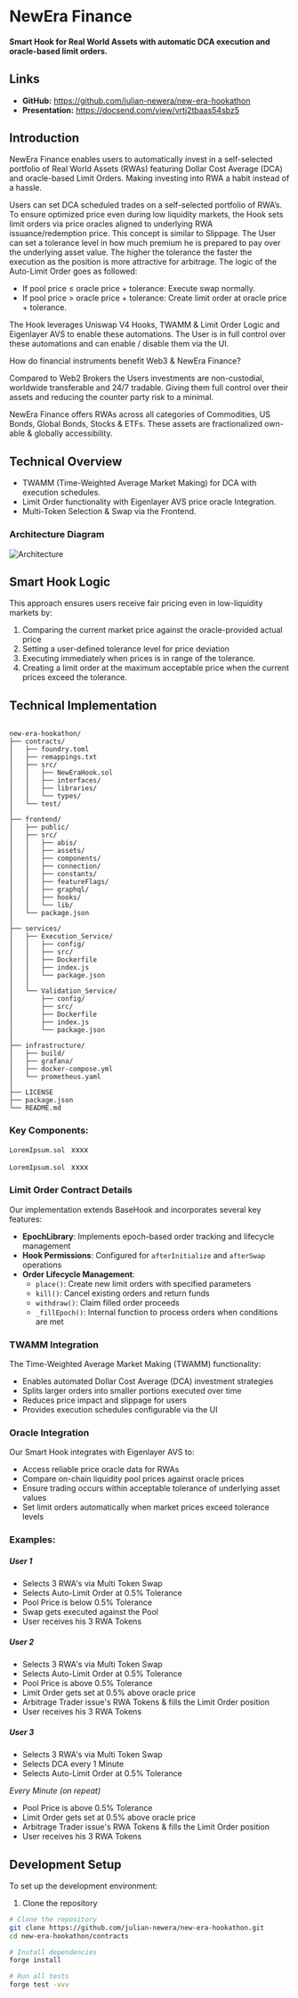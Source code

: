 # NewEra Finance

#### Smart Hook for Real World Assets with automatic DCA execution and oracle-based limit orders.

## Links

- **GitHub:** https://github.com/julian-newera/new-era-hookathon
- **Presentation:** https://docsend.com/view/vrtj2tbaas54sbz5

## Introduction

NewEra Finance enables users to automatically invest in a self-selected portfolio of Real World Assets (RWAs) featuring Dollar Cost Average (DCA) and oracle-based Limit Orders. Making investing into RWA a habit instead of a hassle.

Users can set DCA scheduled trades on a self-selected portfolio of RWA’s. To ensure optimized price even during low liquidity markets, the Hook sets limit orders via price oracles aligned to underlying RWA issuance/redemption price. This concept is similar to Slippage. The User can set a tolerance level in how much premium he is prepared to pay over the underlying asset value. The higher the tolerance the faster the execution as the position is more attractive for arbitrage. The logic of the Auto-Limit Order goes as followed:

- If pool price ≤ oracle price + tolerance: Execute swap normally.
- If pool price > oracle price + tolerance: Create limit order at oracle price + tolerance.

The Hook leverages Uniswap V4 Hooks, TWAMM & Limit Order Logic and Eigenlayer AVS to enable these automations. The User is in full control over these automations and can enable / disable them via the UI.

How do financial instruments benefit Web3 & NewEra Finance?

Compared to Web2 Brokers the Users investments are non-custodial, worldwide transferable and 24/7 tradable. Giving them full control over their assets and reducing the counter party risk to a minimal.

NewEra Finance offers RWAs across all categories of Commodities, US Bonds, Global Bonds, Stocks & ETFs. These assets are fractionalized own-able & globally accessibility.

## Technical Overview

- TWAMM (Time-Weighted Average Market Making) for DCA with execution schedules.
- Limit Order functionality with Eigenlayer AVS price oracle Integration.
- Multi-Token Selection & Swap via the Frontend.

### Architecture Diagram

![Architecture](Architecture-Diagram.png)

## Smart Hook Logic
This approach ensures users receive fair pricing even in low-liquidity markets by:
1. Comparing the current market price against the oracle-provided actual price
2. Setting a user-defined tolerance level for price deviation
3. Executing immediately when prices is in range of the tolerance.
4. Creating a limit order at the maximum acceptable price when the current prices exceed the tolerance.

## Technical Implementation
``` 

new-era-hookathon/
├── contracts/
│   ├── foundry.toml
│   ├── remappings.txt
│   ├── src/
│   │   ├── NewEraHook.sol
│   │   ├── interfaces/
│   │   ├── libraries/
│   │   └── types/
│   └── test/
│
├── frontend/
│   ├── public/
│   ├── src/
│   │   ├── abis/
│   │   ├── assets/
│   │   ├── components/
│   │   ├── connection/
│   │   ├── constants/
│   │   ├── featureFlags/
│   │   ├── graphql/
│   │   ├── hooks/
│   │   └── lib/
│   └── package.json
│
├── services/
│   ├── Execution_Service/
│   │   ├── config/
│   │   ├── src/
│   │   ├── Dockerfile
│   │   ├── index.js
│   │   └── package.json
│   │
│   └── Validation_Service/
│       ├── config/
│       ├── src/
│       ├── Dockerfile
│       ├── index.js
│       └── package.json
│
├── infrastructure/
│   ├── build/
│   ├── grafana/
│   ├── docker-compose.yml
│   └── prometheus.yaml
│
├── LICENSE
├── package.json
└── README.md

```

### Key Components:

```LoremIpsum.sol ``` xxxx

```LoremIpsum.sol ``` xxxx

### Limit Order Contract Details

Our implementation extends BaseHook and incorporates several key features:

- **EpochLibrary**: Implements epoch-based order tracking and lifecycle management
- **Hook Permissions**: Configured for `afterInitialize` and `afterSwap` operations
- **Order Lifecycle Management**: 
  - `place()`: Create new limit orders with specified parameters
  - `kill()`: Cancel existing orders and return funds
  - `withdraw()`: Claim filled order proceeds
  - `_fillEpoch()`: Internal function to process orders when conditions are met

### TWAMM Integration

The Time-Weighted Average Market Making (TWAMM) functionality:
- Enables automated Dollar Cost Average (DCA) investment strategies
- Splits larger orders into smaller portions executed over time
- Reduces price impact and slippage for users
- Provides execution schedules configurable via the UI

### Oracle Integration

Our Smart Hook integrates with Eigenlayer AVS to:
- Access reliable price oracle data for RWAs
- Compare on-chain liquidity pool prices against oracle prices
- Ensure trading occurs within acceptable tolerance of underlying asset values
- Set limit orders automatically when market prices exceed tolerance levels


### Examples:

##### User 1
- Selects 3 RWA's via Multi Token Swap
- Selects Auto-Limit Order at 0.5% Tolerance
- Pool Price is below 0.5% Tolerance
- Swap gets executed against the Pool
- User receives his 3 RWA Tokens

##### User 2
- Selects 3 RWA's via Multi Token Swap
- Selects Auto-Limit Order at 0.5% Tolerance
- Pool Price is above 0.5% Tolerance
- Limit Order gets set at 0.5% above oracle price
- Arbitrage Trader issue's RWA Tokens & fills the Limit Order position
- User receives his 3 RWA Tokens

##### User 3
- Selects 3 RWA's via Multi Token Swap
- Selects DCA every 1 Minute
- Selects Auto-Limit Order at 0.5% Tolerance

*Every Minute (on repeat)*
- Pool Price is above 0.5% Tolerance
- Limit Order gets set at 0.5% above oracle price
- Arbitrage Trader issue's RWA Tokens & fills the Limit Order position
- User receives his 3 RWA Tokens

## Development Setup

To set up the development environment:

1. Clone the repository
```bash
# Clone the repository
git clone https://github.com/julian-newera/new-era-hookathon.git
cd new-era-hookathon/contracts

# Install dependencies
forge install

# Run all tests
forge test -vvv
